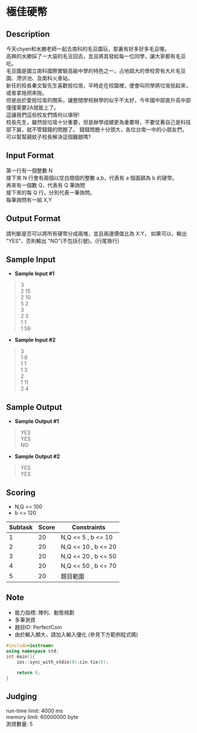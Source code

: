 # 極佳硬幣
## Description
今天chyen和水勝老師一起去南科的毛豆園玩，那裏有好多好多毛豆喔。  
高興的水勝採了一大袋的毛豆回去，並且將其發給每一位同學，讓大家都有毛豆吃。  
毛豆園是國立南科國際實驗高級中學的特色之一，占地超大的學校旁有大片毛豆園、滯洪池、及南科火車站。  
新任的校長秦文智先生喜歡撿垃圾，平時走在校園裡，便會叫同學將垃圾撿起來，或者拿拖把來拖。  
但是由於愛撿垃圾的關系，讓整間學校辦學的似乎不太好，今年國中部直升高中部僅僅需要2A就能上了。  
這讓我們這些校友們情何以堪呀!  
校長先生，雖然撿垃圾十分重要，但是辦學成績更為重要呀，不要仗著自己是科技部下屬，就不管錢錢的問題了。
錢錢問題十分頭大，各位台南一中的小朋友們，可以幫幫親蚊子校長解決這個難題嗎?

## Input  Format
第一行有一個整數 N  
接下來 N 行會有兩個以空白間個的整數 a,b，代表有 a 個面額為 b 的硬幣。  
再來有一個數 Q，代表有 Q 筆詢問  
接下來的每 Q 行，分別代表一筆詢問。  
每筆詢問有一組 X,Y  

## Output Format
請判斷是否可以將所有硬幣分成兩堆，並且兩邊價值比為 X:Y，
如果可以，輸出 "YES"，否則輸出 "NO"(不包括引號)。(行尾換行)  

## Sample Input
  - **Sample Input #1**
  > 3  
  > 2 15  
  > 2 10   
  > 5 2  
  > 3	    
  > 2 3  
  > 1 1  
  > 1 59  
  
  - **Sample Input #2**
  > 3  
  > 1 8  
  > 1 1  
  > 1 3  
  > 2  
  > 1 11  
  > 2 4  


  
## Sample Output
  - **Sample Output #1**
  > YES  
  > YES  
  > NO   
  
  - **Sample Output #2**
  > YES  
  > YES  
  
## Scoring 
  * N,Q <= 100  
  * b <= 120  
  
| Subtask | Score | Constraints 
| ------- | ----- | -----------  
| 1       | 20    |  N,Q <= 5 , b <= 10 
| 2       | 20    |  N,Q <= 10 , b <= 20  
| 3       | 20    |  N,Q <= 20 , b <= 50  
| 4       | 20    |  N,Q <= 50 , b <= 70
| 5       | 20    | 題目範圍 

## Note
  * 能力指標: 陣列、動態規劃
  * 多筆測資
  * 題目ID: PerfectCoin
  * 由於輸入頗大，請加入輸入優化 (參見下方範例程式碼)
```cpp
#include<iostream>
using namespace std;
int main(){
	ios::sync_with_stdio(0);cin.tie(0);
	
	return 0;
}
```

## Judging
run-time limit: 4000 ms  
memory limit: 60000000 byte  
測資數量: 5
